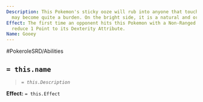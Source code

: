 ```yaml
---
Description: This Pokemon's sticky ooze will rub into anyone that touches it. This
  may become quite a burden. On the bright side, it is a natural and organic glue.
Effect: The first time an opponent hits this Pokemon with a Non-Ranged Physical Attack,
  reduce 1 Point to its Dexterity Attribute.
Name: Gooey
---
```


#PokeroleSRD/Abilities

## `= this.name`

> *`= this.Description`*

**Effect:** `= this.Effect`
